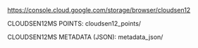 https://console.cloud.google.com/storage/browser/cloudsen12

CLOUDSEN12MS POINTS:  cloudsen12_points/

CLOUDSEN12MS METADATA (JSON): metadata_json/
